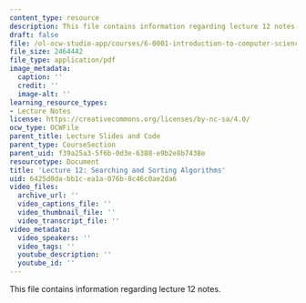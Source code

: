 ```yaml
---
content_type: resource
description: This file contains information regarding lecture 12 notes.
draft: false
file: /ol-ocw-studio-app/courses/6-0001-introduction-to-computer-science-and-programming-in-python-fall-2016/6425d0dabb1cea1a076b8c46c0ae2da6_MIT6_0001F16_Lec12.pdf
file_size: 2464442
file_type: application/pdf
image_metadata:
  caption: ''
  credit: ''
  image-alt: ''
learning_resource_types:
- Lecture Notes
license: https://creativecommons.org/licenses/by-nc-sa/4.0/
ocw_type: OCWFile
parent_title: Lecture Slides and Code
parent_type: CourseSection
parent_uid: f39a25a3-5f6b-0d3e-6388-e9b2e8b7438e
resourcetype: Document
title: 'Lecture 12: Searching and Sorting Algorithms'
uid: 6425d0da-bb1c-ea1a-076b-8c46c0ae2da6
video_files:
  archive_url: ''
  video_captions_file: ''
  video_thumbnail_file: ''
  video_transcript_file: ''
video_metadata:
  video_speakers: ''
  video_tags: ''
  youtube_description: ''
  youtube_id: ''
---
```

This file contains information regarding lecture 12 notes.